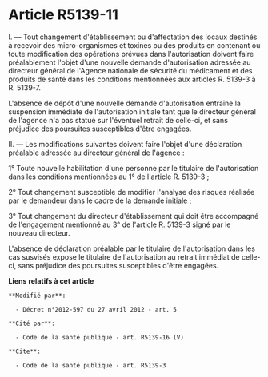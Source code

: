 # Article R5139-11

I. ― Tout changement d'établissement ou d'affectation des locaux destinés à recevoir des micro-organismes et toxines ou des
produits en contenant ou toute modification des opérations prévues dans l'autorisation doivent faire préalablement l'objet
d'une nouvelle demande d'autorisation adressée au directeur général de l'Agence nationale de sécurité du médicament et des
produits de santé dans les conditions mentionnées aux articles R. 5139-3 à R. 5139-7. 

L'absence de dépôt d'une nouvelle demande d'autorisation entraîne la suspension immédiate de l'autorisation initiale tant que
le directeur général de l'agence n'a pas statué sur l'éventuel retrait de celle-ci, et sans préjudice des poursuites
susceptibles d'être engagées. 

II. ― Les modifications suivantes doivent faire l'objet d'une déclaration préalable adressée au directeur général de
l'agence : 

1° Toute nouvelle habilitation d'une personne par le titulaire de l'autorisation dans les conditions mentionnées au 1° de
l'article R. 5139-3 ; 

2° Tout changement susceptible de modifier l'analyse des risques réalisée par le demandeur dans le cadre de la demande
initiale ; 

3° Tout changement du directeur d'établissement qui doit être accompagné de l'engagement mentionné au 3° de l'article R.
5139-3 signé par le nouveau directeur. 

L'absence de déclaration préalable par le titulaire de l'autorisation dans les cas susvisés expose le titulaire de
l'autorisation au retrait immédiat de celle-ci, sans préjudice des poursuites susceptibles d'être engagées.

**Liens relatifs à cet article**

	**Modifié par**:

	  - Décret n°2012-597 du 27 avril 2012 - art. 5

	**Cité par**:

	  - Code de la santé publique - art. R5139-16 (V)

	**Cite**:

	  - Code de la santé publique - art. R5139-3
